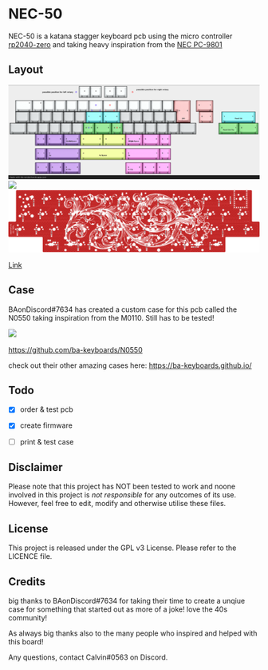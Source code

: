 # NEC-50

NEC-50 is a katana stagger keyboard pcb using the micro controller [rp2040-zero](https://www.waveshare.com/rp2040-zero.htm) and taking heavy inspiration from the [NEC PC-9801](http://xahlee.info/kbd/nec_m_type_1992.html)

## Layout

![](https://github.com/calvin-mcd/NEC-50/blob/main/Images/KLE1.png)
![](https://github.com/calvin-mcd/NEC-50/blob/main/Images/top.svg)
![](https://github.com/calvin-mcd/NEC-50/blob/main/Images/bottom.svg)

[Link](http://www.keyboard-layout-editor.com/#/gists/75caf7895b6885905f6ad9112279089a)

## Case

BAonDiscord#7634 has created a custom case for this pcb called the N0550 taking inspiration from the M0110. Still has to be tested!

![](https://github.com/ba-keyboards/N0550/blob/main/images/Case%20-%20M0110%20-%201.png)

https://github.com/ba-keyboards/N0550

check out their other amazing cases here: https://ba-keyboards.github.io/
  
## Todo

- [X] order & test pcb
- [X] create firmware
- [ ] print & test case


## Disclaimer

Please note that this project has NOT been tested to work and noone involved in this project is _not responsible_ for any outcomes of its use. However, feel free to edit, modify and otherwise utilise these files.

## License

This project is released under the GPL v3 License. Please refer to the LICENCE file.

## Credits

big thanks to BAonDiscord#7634 for taking their time to create a unqiue case for something that started out as more of a joke! love the 40s community!

As always big thanks also to the many people who inspired and helped with this board!

Any questions, contact Calvin\#0563 on Discord. 